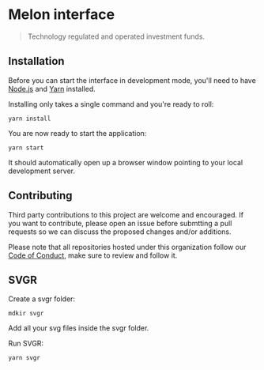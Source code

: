 # Melon interface

> Technology regulated and operated investment funds.

## Installation

Before you can start the interface in development mode, you'll need to have [Node.js][node] and [Yarn][yarn] installed.

Installing only takes a single command and you're ready to roll:

```
yarn install
```

You are now ready to start the application:

```
yarn start
```

It should automatically open up a browser window pointing to your local development server.

## Contributing

Third party contributions to this project are welcome and encouraged. If you want to contribute, please open an issue before submtting a pull requests so we can discuss the proposed changes and/or additions.

Please note that all repositories hosted under this organization follow our [Code of Conduct][coc], make sure to review and follow it.

[yarn]: https://yarnpkg.com
[node]: https://nodejs.org
[coc]: https://github.com/Avantgarde-Finance/melonjs/blob/master/CODE_OF_CONDUCT.md

## SVGR

Create a svgr folder:

```
mdkir svgr
```

Add all your svg files inside the svgr folder.

Run SVGR:

```
yarn svgr
```
